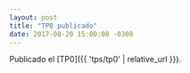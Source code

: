 ```yaml
---
layout: post
title: "TP0 publicado"
date: 2017-08-20 15:00:00 -0300
---
```


Publicado el [TP0]({{ 'tps/tp0' | relative_url }}).
